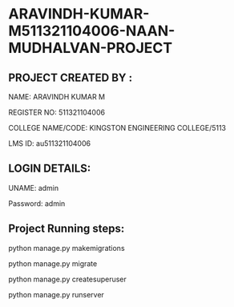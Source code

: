 # ARAVINDH-KUMAR-M511321104006-NAAN-MUDHALVAN-PROJECT

## PROJECT CREATED BY : 

   NAME: ARAVINDH KUMAR M

   REGISTER NO: 511321104006

   COLLEGE NAME/CODE: KINGSTON ENGINEERING COLLEGE/5113

   LMS ID: au511321104006

   







   
## LOGIN DETAILS:


UNAME: admin


Password: admin









## Project Running steps:

python manage.py makemigrations

python manage.py migrate

python manage.py createsuperuser

python manage.py runserver
